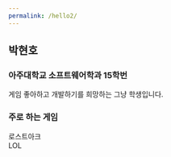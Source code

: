 ```yaml
---
permalink: /hello2/
---
```


## 박현호
### 아주대학교 소프트웨어학과 15학번
게임 좋아하고 개발하기를 희망하는 그냥 학생입니다.

### 주로 하는 게임
로스트아크<br>
LOL




